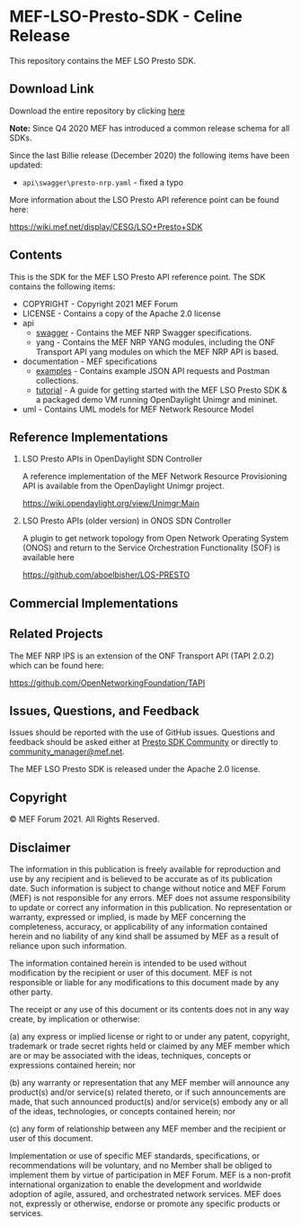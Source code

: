 # MEF-LSO-Presto-SDK - Celine Release

This repository contains the MEF LSO Presto SDK.

## Download Link

Download the entire repository by clicking
[here](https://github.com/MEF-GIT/MEF-LSO-Presto-SDK/releases/download/celine/MEF-LSO-Presto-SDK-celine.zip)

**Note:**
Since Q4 2020 MEF has introduced a common release schema for all SDKs.

Since the last Billie release (December 2020) the following items have been updated:

- `api\swagger\presto-nrp.yaml` - fixed a typo

More information about the LSO Presto API reference point can be found here:

https://wiki.mef.net/display/CESG/LSO+Presto+SDK

## Contents

This is the SDK for the MEF LSO Presto API reference point. The SDK contains the following items:

* COPYRIGHT - Copyright 2021 MEF Forum
* LICENSE - Contains a copy of the Apache 2.0 license
* api 
  * [swagger](api/swagger/README.md) - Contains the MEF NRP Swagger specifications.
  * yang - Contains the MEF NRP YANG modules, including the ONF Transport API yang modules on which the MEF NRP API is based.
* documentation - MEF specifications
  * [examples](documentation/examples/README.md) - Contains example JSON API requests and Postman collections.
  * [tutorial](documentation/tutorial/README.md) - A guide for getting started with the MEF LSO Presto SDK & a packaged demo VM running OpenDaylight Unimgr and mininet.
* uml - Contains UML models for MEF Network Resource Model

## Reference Implementations

1) LSO Presto APIs in OpenDaylight SDN Controller

   A reference implementation of the MEF Network Resource Provisioning API is available from the OpenDaylight Unimgr project.

   https://wiki.opendaylight.org/view/Unimgr:Main

2) LSO Presto APIs (older version) in ONOS SDN Controller

   A plugin to get network topology from Open Network Operating System (ONOS) and return to the Service Orchestration Functionality (SOF) is available here

   https://github.com/aboelbisher/LOS-PRESTO

## Commercial Implementations

## Related Projects

The MEF NRP IPS is an extension of the ONF Transport API (TAPI 2.0.2) which can be found here:

https://github.com/OpenNetworkingFoundation/TAPI

## Issues, Questions, and Feedback

Issues should be reported with the use of GitHub issues. Questions and feedback should be asked either at [Presto SDK Community](https://github.com/orgs/MEF-GIT/teams/mef-lso-presto-sdk-community) or directly to community_manager@mef.net.

The MEF LSO Presto SDK is released under the Apache 2.0 license.

## Copyright

© MEF Forum 2021. All Rights Reserved.

## Disclaimer

The information in this publication is freely available for reproduction and use by any recipient and is believed to be accurate as of its publication date. Such information is subject to change without notice and MEF Forum (MEF) is not responsible for any errors. MEF does not assume responsibility to update or correct any information in this publication. No representation or warranty, expressed or implied, is made by MEF concerning the completeness, accuracy, or applicability of any information contained herein and no liability of any kind shall be assumed by MEF as a result of reliance upon such information.

The information contained herein is intended to be used without modification by the recipient or user of this document. MEF is not responsible or liable for any modifications to this document made by any other party.

The receipt or any use of this document or its contents does not in any way create, by implication or otherwise:

(a) any express or implied license or right to or under any patent, copyright, trademark or trade secret rights held or claimed by any MEF member which are or may be associated with the ideas, techniques, concepts or expressions contained herein; nor

(b) any warranty or representation that any MEF member will announce any product(s) and/or service(s) related thereto, or if such announcements are made, that such announced product(s) and/or service(s) embody any or all of the ideas, technologies, or concepts contained herein; nor

(c) any form of relationship between any MEF member and the recipient or user of this document.

Implementation or use of specific MEF standards, specifications, or recommendations will be voluntary, and no Member shall be obliged to implement them by virtue of participation in MEF Forum. MEF is a non-profit international organization to enable the development and worldwide adoption of agile, assured, and orchestrated network services. MEF does not, expressly or otherwise, endorse or promote any specific products or services.
